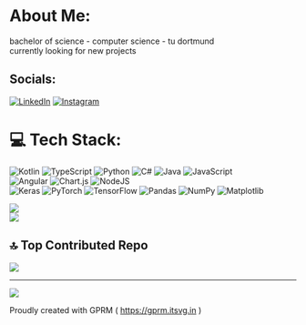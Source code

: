 # About Me:
bachelor of science - computer science - tu dortmund<br>currently looking for new projects


## Socials:
[![LinkedIn](https://img.shields.io/badge/LinkedIn-%230077B5.svg?logo=linkedin&logoColor=white)](https://www.linkedin.com/in/jonas-ickert-527ab42a3/) 
[![Instagram](https://img.shields.io/badge/Instagram-%230077B5.svg?logo=instagram&logoColor=white)](https://www.linkedin.com/in/jonas-ickert-527ab42a3/) 


# 💻 Tech Stack:
![Kotlin](https://img.shields.io/badge/kotlin-%237F52FF.svg?style=flat-square&logo=kotlin&logoColor=white) 
![TypeScript](https://img.shields.io/badge/typescript-%23007ACC.svg?style=flat-square&logo=typescript&logoColor=white) 
![Python](https://img.shields.io/badge/python-3670A0?style=flat-square&logo=python&logoColor=ffdd54)
![C#](https://img.shields.io/badge/c%23-%23239120.svg?style=flat-square&logo=csharp&logoColor=white) 
![Java](https://img.shields.io/badge/java-%23ED8B00.svg?style=flat-square&logo=openjdk&logoColor=white) 
![JavaScript](https://img.shields.io/badge/javascript-%23323330.svg?style=flat-square&logo=javascript&logoColor=%23F7DF1E) 
<br/>
![Angular](https://img.shields.io/badge/angular-%23DD0031.svg?style=flat-square&logo=angular&logoColor=white) 
![Chart.js](https://img.shields.io/badge/chart.js-F5788D.svg?style=flat-square&logo=chart.js&logoColor=white) 
![NodeJS](https://img.shields.io/badge/node.js-6DA55F?style=flat-square&logo=node.js&logoColor=white) 
<br/>
![Keras](https://img.shields.io/badge/Keras-%23D00000.svg?style=flat-square&logo=Keras&logoColor=white) 
![PyTorch](https://img.shields.io/badge/PyTorch-%23EE4C2C.svg?style=flat-square&logo=PyTorch&logoColor=white) 
![TensorFlow](https://img.shields.io/badge/TensorFlow-%23FF6F00.svg?style=flat-square&logo=TensorFlow&logoColor=white)
![Pandas](https://img.shields.io/badge/pandas-%23150458.svg?style=flat-square&logo=pandas&logoColor=white) 
![NumPy](https://img.shields.io/badge/numpy-%23013243.svg?style=flat-square&logo=numpy&logoColor=white) 
![Matplotlib](https://img.shields.io/badge/Matplotlib-%23ffffff.svg?style=flat-square&logo=Matplotlib&logoColor=black)

![](https://github-readme-stats.vercel.app/api?username=EchoNexis&theme=dark&hide_border=true&include_all_commits=false&count_private=false)<br/>
![](https://github-readme-stats.vercel.app/api/top-langs/?username=EchoNexis&theme=dark&hide_border=true&include_all_commits=false&count_private=false&layout=compact)

## 🔝 Top Contributed Repo
![](https://github-contributor-stats.vercel.app/api?username=EchoNexis&limit=5&theme=dark&combine_all_yearly_contributions=true)

---
[![](https://visitcount.itsvg.in/api?id=EchoNexis&icon=0&color=0)](https://visitcount.itsvg.in)

Proudly created with GPRM ( https://gprm.itsvg.in )
